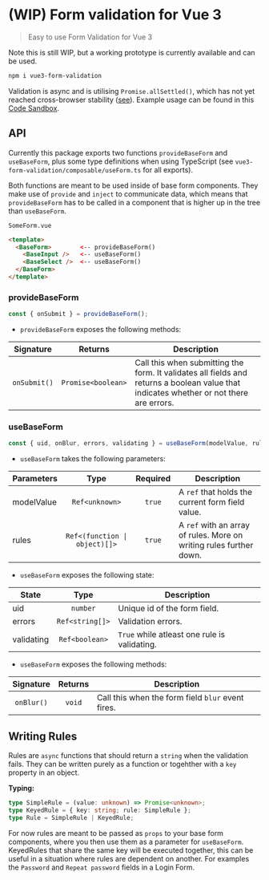 # (WIP) Form validation for Vue 3

> Easy to use Form Validation for Vue 3

Note this is still WIP, but a working prototype is currently available and can be used.

```bash
npm i vue3-form-validation
```

Validation is async and is utilising `Promise.allSettled()`, which has not yet reached cross-browser stability ([see](https://developer.mozilla.org/de/docs/Web/JavaScript/Reference/Global_Objects/Promise/allSettled)).
Example usage can be found in this [Code Sandbox](https://codesandbox.io/s/vue-3-form-validation-demo-busd9).

## API
Currently this package exports two functions `provideBaseForm` and `useBaseForm`, plus some type definitions when using TypeScript (see `vue3-form-validation/composable/useForm.ts` for all exports).

Both functions are meant to be used inside of base form components. They make use of `provide` and `inject` to communicate data, which means that `provideBaseForm` has to be called in a component that is higher up in the tree than `useBaseForm`.

`SomeForm.vue`
``` html
<template>
  <BaseForm>        <-- provideBaseForm()
    <BaseInput />   <-- useBaseForm()
    <BaseSelect />  <-- useBaseForm()
  </BaseForm>
</template>
```

### provideBaseForm
``` ts
const { onSubmit } = provideBaseForm();
```

* `provideBaseForm` exposes the following methods:

Signature | Returns | Description
:-:|:-:|---
`onSubmit()` | `Promise<boolean>` | Call this when submitting the form. It validates all fields and returns a boolean value that indicates whether or not there are errors.

### useBaseForm
``` ts
const { uid, onBlur, errors, validating } = useBaseForm(modelValue, rules);
```

* `useBaseForm` takes the following parameters:

Parameters | Type | Required | Description
---|:-:|:-:|---
modelValue | `Ref<unknown>` | `true` | A `ref` that holds the current form field value.
rules | `Ref<(function \| object)[]>` | `true` | A `ref` with an array of rules. More on writing rules further down.

* `useBaseForm` exposes the following state:

State | Type | Description
---|:-:|---
uid | `number` | Unique id of the form field.
errors | `Ref<string[]>` | Validation errors.
validating | `Ref<boolean>` | `True` while atleast one rule is validating.

* `useBaseForm` exposes the following methods:

Signature | Returns | Description
:-:|:-:|---
`onBlur()` | `void` | Call this when the form field `blur` event fires.

## Writing Rules
Rules are `async` functions that should return a `string` when the validation fails. They can be written purely as a function or togehther with a `key` property in an object.

**Typing:**
```ts
type SimpleRule = (value: unknown) => Promise<unknown>;
type KeyedRule = { key: string; rule: SimpleRule };
type Rule = SimpleRule | KeyedRule;
```

For now rules are meant to be passed as `props` to your base form components, where you then use them as a parameter for `useBaseForm`. KeyedRules that share the same key will be executed together, this can be useful in a situation where rules are dependent on another. For examples the `Password` and `Repeat password` fields in a Login Form.
